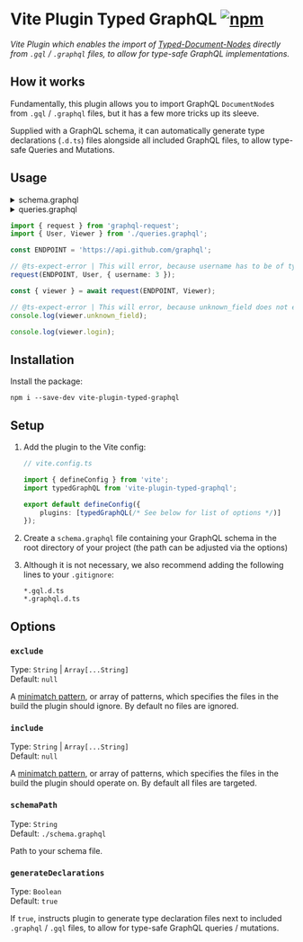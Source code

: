 # Vite Plugin Typed GraphQL [![npm](https://img.shields.io/npm/v/vite-plugin-typed-graphql.svg)](https://npmjs.com/package/vite-plugin-typed-graphql)

_Vite Plugin which enables the import of [Typed-Document-Nodes](https://the-guild.dev/blog/typed-document-node) directly from `.gql` / `.graphql` files, to allow for type-safe GraphQL implementations._

## How it works

Fundamentally, this plugin allows you to import GraphQL `DocumentNode`s from `.gql` / `.graphql` files, but it has a few more tricks up its sleeve.

Supplied with a GraphQL schema, it can automatically generate type declarations (`.d.ts`) files alongside all included GraphQL files, to allow type-safe Queries and Mutations.

## Usage

<details>
  <summary>schema.graphql</summary>

  ```graphql
  
  # [...]

  type User {
      """
      The username used to login.
      """
      login: String!
    
      # [...]
  }

  type Query {
      # [...]

      """
      Lookup a user by login.
      """
      user(login: String!): User

      """
      The currently authenticated user.
      """
      viewer: User!
  }
  ```
</details>

<details>
  <summary>queries.graphql</summary>

  ```graphql
  query User($username: String!) {
      user(login: $username) {
          login
      }
  }

  query Viewer {
      viewer {
          login
      }
  }
  ```
</details>

```ts
import { request } from 'graphql-request';
import { User, Viewer } from './queries.graphql';

const ENDPOINT = 'https://api.github.com/graphql';

// @ts-expect-error | This will error, because username has to be of type string
request(ENDPOINT, User, { username: 3 });

const { viewer } = await request(ENDPOINT, Viewer);

// @ts-expect-error | This will error, because unknown_field does not exist on user
console.log(viewer.unknown_field);

console.log(viewer.login);
```

## Installation

Install the package:

```
npm i --save-dev vite-plugin-typed-graphql
```

## Setup

1. Add the plugin to the Vite config:

    ```ts
    // vite.config.ts

    import { defineConfig } from 'vite';
    import typedGraphQL from 'vite-plugin-typed-graphql';

    export default defineConfig({
        plugins: [typedGraphQL(/* See below for list of options */)]
    });
    ```

2. Create a `schema.graphql` file containing your GraphQL schema in the root directory of your project (the path can be adjusted via the options)

3. Although it is not necessary, we also recommend adding the following lines to your `.gitignore`:
    ```
    *.gql.d.ts
    *.graphql.d.ts
    ```

## Options

### `exclude`

Type: `String` | `Array[...String]`  
Default: `null`

A [minimatch pattern](https://github.com/isaacs/minimatch), or array of patterns, which specifies the files in the build the plugin should ignore. By default no files are ignored.

### `include`

Type: `String` | `Array[...String]`  
Default: `null`

A [minimatch pattern](https://github.com/isaacs/minimatch), or array of patterns, which specifies the files in the build the plugin should operate on. By default all files are targeted.

### `schemaPath`

Type: `String`  
Default: `./schema.graphql`

Path to your schema file.

### `generateDeclarations`

Type: `Boolean`  
Default: `true`

If `true`, instructs plugin to generate type declaration files next to included `.graphql` / `.gql` files, to allow for type-safe GraphQL queries / mutations.
